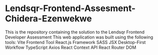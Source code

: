 # Lendsqr-Frontend-Assesment-Chidera-Ezenwekwe
This is the repository containing the solution to the Lendsqr Frontend Developer Assessment
This web application was built using the following tools:
Vite Frontend Tool
React.js Framework
SASS 
JSX
Desktop-First Workflow
TypeScript
Axios
React Context API
React Router DOM

